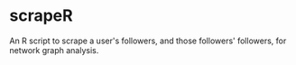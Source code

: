 # scrapeR

An R script to scrape a user's followers, and those followers' followers, for network graph analysis.
